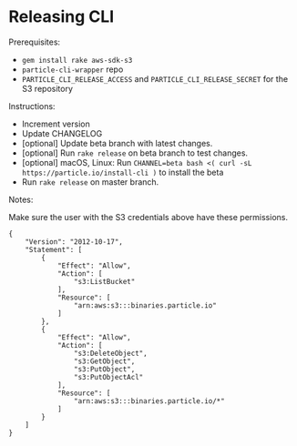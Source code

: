 # Releasing CLI

Prerequisites:

* `gem install rake aws-sdk-s3`
* `particle-cli-wrapper` repo
* `PARTICLE_CLI_RELEASE_ACCESS` and `PARTICLE_CLI_RELEASE_SECRET` for the S3 repository

Instructions:

* Increment version
* Update CHANGELOG
* [optional] Update beta branch with latest changes.
* [optional] Run `rake release` on beta branch to test changes.
* [optional] macOS, Linux: Run `CHANNEL=beta bash <( curl -sL https://particle.io/install-cli )` to install the beta
* Run `rake release` on master branch.

Notes:

Make sure the user with the S3 credentials above have these permissions.

```
{
    "Version": "2012-10-17",
    "Statement": [
        {
            "Effect": "Allow",
            "Action": [
                "s3:ListBucket"
            ],
            "Resource": [
                "arn:aws:s3:::binaries.particle.io"
            ]
        },
        {
            "Effect": "Allow",
            "Action": [
                "s3:DeleteObject",
                "s3:GetObject",
                "s3:PutObject",
                "s3:PutObjectAcl"
            ],
            "Resource": [
                "arn:aws:s3:::binaries.particle.io/*"
            ]
        }
    ]
}
```

